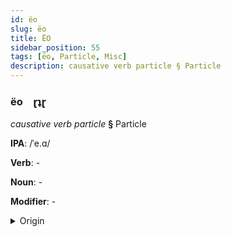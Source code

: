 ```yaml
---
id: ëo
slug: ëo
title: ËO
sidebar_position: 55
tags: [ëo, Particle, Misc]
description: causative verb particle § Particle
---
```


### ëo&emsp;<span kind="abugida">ɽʇɽ</span>

*causative verb particle* **§** Particle

**IPA**: /ˈe.ɑ/

**Verb**: -

**Noun**: -

**Modifier**: -

<details>
    <summary>Origin</summary>
    - -<br/>
    <em>Misc Language Family</em>
</details>